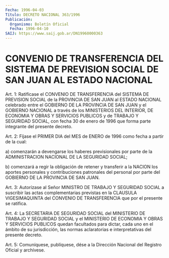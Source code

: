 ```yaml
---
Fecha: 1996-04-03
Título: DECRETO NACIONAL 363/1996
Publicación:
  Organismo: Boletín Oficial
  Fecha: 1996-04-10
SAIJ: https://www.saij.gob.ar/DN19960000363
---
```

# CONVENIO DE TRANSFERENCIA DEL SISTEMA DE PREVISION SOCIAL DE SAN JUAN AL ESTADO NACIONAL

<a id="1"></a>
Art. 1: Ratifícase el CONVENIO DE TRANSFERENCIA del SISTEMA DE PREVISION SOCIAL  de  la  PROVINCIA DE SAN JUAN al ESTADO NACIONAL celebrado entre el GOBIERNO  DE  LA  PROVINCIA  DE  SAN  JUAN  y el GOBIERNO  NACIONAL  a  través de  los MINISTERIOS DEL INTERIOR, DE ECONOMIA Y OBRAS Y SERVICIOS PUBLICOS  y de  TRABAJO  Y  SEGURIDAD SOCIAL,  con  fecha  30 de enero de 1996 que forma parte integrante del presente decreto.

<a id="2"></a>
Art. 2: Fíjase el PRIMER DIA del MES de ENERO de 1996 como fecha a partir de la cual:

a) comenzarán a devengarse  los  haberes previsionales por parte de la ADMINISTRACION NACIONAL DE LA SEGURIDAD SOCIAL;

b) comenzará a regir la obligación  de  retener  y  transferir a la NACION  los aportes  personales  y  contribuciones patronales  del personal  por  parte del  GOBIERNO DE LA  PROVINCIA  DE  SAN  JUAN.

<a id="3"></a>
Art. 3: Autorízase al Señor MINISTRO DE TRABAJO Y SEGURIDAD SOCIAL a  suscribir las actas complementarias  previstas  en  la  CLAUSULA VIGESIMAQUINTA del CONVENIO DE TRANSFERENCIA que por el presente se ratifica.

<a id="4"></a>
Art.  4:  La  SECRETARIA  DE  SEGURIDAD  SOCIAL del MINISTERIO DE TRABAJO Y SEGURIDAD SOCIAL y el MINISTERIO DE  ECONOMIA  Y  OBRAS Y SERVICIOS  PUBLICOS quedan facultados para dictar, cada uno en  el ámbito de su jurisdicción, las normas aclaratorias e interpretativas del presente decreto.

<a id="5"></a>
Art. 5: Comuníquese,  publíquese, dése a la Dirección Nacional del Registro Oficial y archívese.
